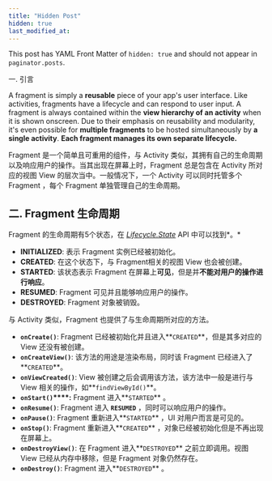 ```yaml
---
title: "Hidden Post"
hidden: true
last_modified_at:
---
```


This post has YAML Front Matter of `hidden: true` and should not appear in `paginator.posts`.

一. 引言

A fragment is simply a **reusable** piece of your app's user interface. Like activities, fragments have a lifecycle and can respond to user input. A fragment is always contained within the **view hierarchy of an activity** when it is shown onscreen. Due to their emphasis on reusability and modularity, it's even possible for **multiple fragments** to be hosted simultaneously by **a single activity**. **Each fragment manages its own separate lifecycle.**

Fragment 是一个简单且可重用的组件，与 Activity 类似，其拥有自己的生命周期以及响应用户的操作。当其出现在屏幕上时，Fragment 总是包含在 Activity 所对应的视图 View 的层次当中。一般情况下，一个 Activity 可以同时托管多个 Fragment ，每个 Fragment 单独管理自己的生命周期。

## 二. Fragment 生命周期

 Fragment 的生命周期有5个状态，在 *[Lifecycle.State](https://developer.android.com/reference/kotlin/androidx/lifecycle/Lifecycle.State)* API 中可以找到*。*

- **INITIALIZED**: 表示 Fragment 实例已经被初始化。
- **CREATED**: 在这个状态下，与 Fragment相关的视图 View 也会被创建。
- **STARTED**: 该状态表示 Fragment 在屏幕上**可见**，但是并**不能对用户的操作进行响应**。
- **RESUMED**: Fragment 可见并且能够响应用户的操作。
- **DESTROYED**: Fragment 对象被销毁。

 与 Activity 类似，Fragment 也提供了与生命周期所对应的方法。

- **`onCreate()`**: Fragment 已经被初始化并且进入**`CREATED`**，但是其多对应的 View 还没有被创建。
- **`onCreateView()`**: 该方法的用途是渲染布局，同时该 Fragment 已经进入了**`CREATED`**。
- **`onViewCreated()`**: View 被创建之后会调用该方法，该方法中一般是进行与 View 相关的操作，如**`findViewById()`**。
- **`onStart()`****:** Fragment 进入**`STARTED`** 。
- **`onResume()`**: Fragment 进入 **`RESUMED`** ，同时可以响应用户的操作。
- **`onPause()`**: Fragment 重新进入**`STARTED`** ，UI 对用户而言是可见的。
- **`onStop()`**: Fragment 重新进入**`CREATED`** ，对象已经被初始化但是不再出现在屏幕上。
- **`onDestroyView()`**: 在 Fragment 进入**`DESTROYED`** 之前立即调用。视图 View 已经从内存中移除，但是 Fragment 对象仍然存在。
- **`onDestroy()`**:  Fragment 进入**`DESTROYED`** 。
